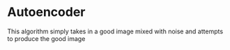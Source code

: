 # Autoencoder

This algorithm simply takes in a good image mixed with noise and attempts to produce the good image
